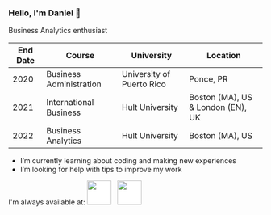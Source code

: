 ### Hello, I'm Daniel 👋

Business Analytics enthusiast

| End Date      | Course                      | University                  |  Location                           |
| ------------- |-----------------------------| ----------------------------| ------------------------------------|
| 2020          | Business Administration     | University of Puerto Rico   |    Ponce, PR                        |
| 2021          | International Business      | Hult University             |    Boston (MA), US & London (EN), UK|
| 2022          | Business Analytics          |   Hult University           |    Boston (MA), US                  |


- I’m currently learning about coding and making new experiences
- I’m looking for help with tips to improve my work


I'm always available at:
 [<img  src="logos\linkedin-icon.svg"  width="48"  height="48"  style="background-color:white;">][linkedin]
  &nbsp;
  [<img  src="logos\instagram-icon.png" width="48" height="48"   style="background-color:white;">][instagram]
  

[instagram]:  https://www.instagram.com/danielavianpr/
[linkedin]:   www.linkedin.com/in/daniel-gonzalez-jimenez-848b001ba
